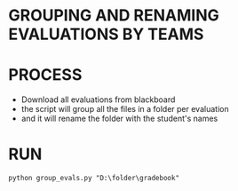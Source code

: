 # GROUPING AND RENAMING EVALUATIONS BY TEAMS

# PROCESS
- Download all evaluations from blackboard
- the script will group all the files in a folder per evaluation
- and it will rename the folder with the student's names

# RUN
````
python group_evals.py "D:\folder\gradebook"
````